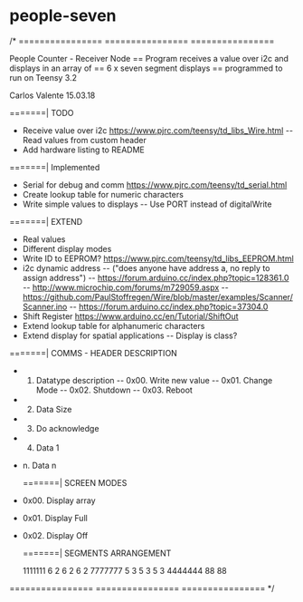 # people-seven

/* ================ ================ ================

  People Counter - Receiver Node
  == Program receives a value over i2c and displays in an array of
  == 6 x seven segment displays
  == programmed to run on Teensy 3.2

  Carlos Valente 15.03.18

  =======| TODO
  - Receive value over i2c https://www.pjrc.com/teensy/td_libs_Wire.html
  -- Read values from custom header
  - Add hardware listing to README

  =======| Implemented
  - Serial for debug and comm https://www.pjrc.com/teensy/td_serial.html
  - Create lookup table for numeric characters
  - Write simple values to displays
  -- Use PORT instead of digitalWrite

  =======| EXTEND
  - Real values
  - Different display modes
  - Write ID to EEPROM? https://www.pjrc.com/teensy/td_libs_EEPROM.html
  - i2c dynamic address
  -- ("does anyone have address a, no reply to assign address")
  -- https://forum.arduino.cc/index.php?topic=128361.0
  -- http://www.microchip.com/forums/m729059.aspx
  -- https://github.com/PaulStoffregen/Wire/blob/master/examples/Scanner/Scanner.ino
  -- https://forum.arduino.cc/index.php?topic=37304.0
  - Shift Register https://www.arduino.cc/en/Tutorial/ShiftOut
  - Extend lookup table for alphanumeric characters
  - Extend display for spatial applications
  -- Display is class?


  =======| COMMS - HEADER DESCRIPTION
  - 1. Datatype description
  -- 0x00. Write new value
  -- 0x01. Change Mode
  -- 0x02. Shutdown
  -- 0x03. Reboot
  - 2. Data Size
  - 3. Do acknowledge
  - 4. Data 1
  - n. Data n

    =======| SCREEN MODES
  - 0x00. Display array
  - 0x01. Display Full
  - 0x02. Display Off

    =======| SEGMENTS ARRANGEMENT

    1111111
  6         2
  6         2
  6         2
    7777777
  5         3
  5         3
  5         3
    4444444     88
                88

  ================ ================ ================ */
